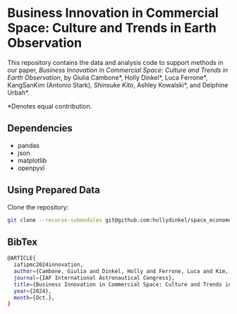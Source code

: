 # Business Innovation in Commercial Space: Culture and Trends in Earth Observation

This repository contains the data and analysis code to support methods in our paper, *Business Innovation in Commercial Space: Culture and Trends in Earth Observation*, by Giulia Cambone*, Holly Dinkel*, Luca Ferrone*, KangSanKim (Antonio Stark)*, Shinsuke Kito*, Ashley Kowalski*, and Delphine Urbah*.

*Denotes equal contribution.

## Dependencies

- pandas
- json
- matplotlib
- openpyxl

## Using Prepared Data

Clone the repository:

```bash
git clone --recurse-submodules git@github.com:hollydinkel/space_econometrics.git
```

## BibTex

```bash
@ARTICLE{
  iafipmc2024innovation,
  author={Cambone, Giulia and Dinkel, Holly and Ferrone, Luca and Kim, KangSan and Kito, Shinsuke and Kowalski, Ashley and Urbah, Delphine},
  journal={IAF International Astronautical Congress}, 
  title={Business Innovation in Commercial Space: Culture and Trends in Earth Observation}, 
  year={2024},
  month={Oct.},
}
```
